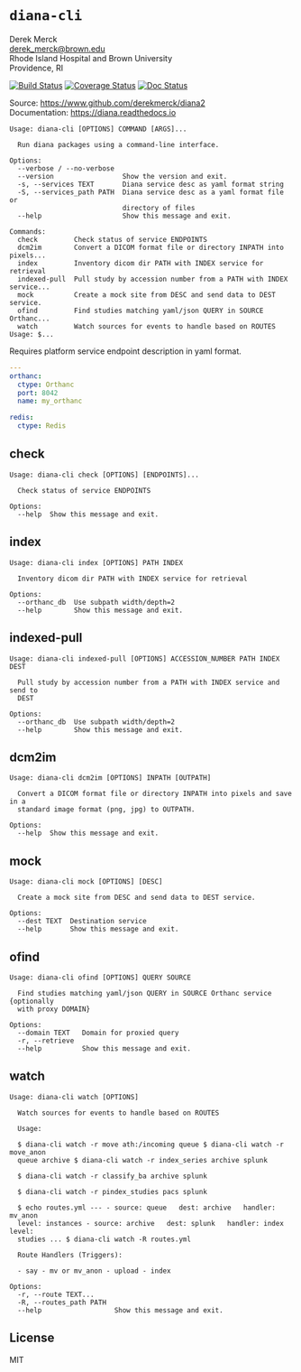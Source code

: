 
`diana-cli`
==================

Derek Merck  
<derek_merck@brown.edu>  
Rhode Island Hospital and Brown University  
Providence, RI  

[![Build Status](https://travis-ci.org/derekmerck/diana2.svg?branch=master)](https://travis-ci.org/derekmerck/diana2)
[![Coverage Status](https://codecov.io/gh/derekmerck/diana2/branch/master/graph/badge.svg)](https://codecov.io/gh/derekmerck/diana2)
[![Doc Status](https://readthedocs.org/projects/diana/badge/?version=latest)](https://diana.readthedocs.io/en/latest/?badge=latest)

Source: <https://www.github.com/derekmerck/diana2>  
Documentation: <https://diana.readthedocs.io>

```
Usage: diana-cli [OPTIONS] COMMAND [ARGS]...

  Run diana packages using a command-line interface.

Options:
  --verbose / --no-verbose
  --version                 Show the version and exit.
  -s, --services TEXT       Diana service desc as yaml format string
  -S, --services_path PATH  Diana service desc as a yaml format file or
                            directory of files
  --help                    Show this message and exit.

Commands:
  check         Check status of service ENDPOINTS
  dcm2im        Convert a DICOM format file or directory INPATH into pixels...
  index         Inventory dicom dir PATH with INDEX service for retrieval
  indexed-pull  Pull study by accession number from a PATH with INDEX service...
  mock          Create a mock site from DESC and send data to DEST service.
  ofind         Find studies matching yaml/json QUERY in SOURCE Orthanc...
  watch         Watch sources for events to handle based on ROUTES Usage: $...
```

Requires platform service endpoint description in yaml format.

```yaml
---
orthanc:
  ctype: Orthanc
  port: 8042
  name: my_orthanc

redis:
  ctype: Redis
```
## check

```
Usage: diana-cli check [OPTIONS] [ENDPOINTS]...

  Check status of service ENDPOINTS

Options:
  --help  Show this message and exit.
```
## index

```
Usage: diana-cli index [OPTIONS] PATH INDEX

  Inventory dicom dir PATH with INDEX service for retrieval

Options:
  --orthanc_db  Use subpath width/depth=2
  --help        Show this message and exit.
```
## indexed-pull

```
Usage: diana-cli indexed-pull [OPTIONS] ACCESSION_NUMBER PATH INDEX DEST

  Pull study by accession number from a PATH with INDEX service and send to
  DEST

Options:
  --orthanc_db  Use subpath width/depth=2
  --help        Show this message and exit.
```
## dcm2im

```
Usage: diana-cli dcm2im [OPTIONS] INPATH [OUTPATH]

  Convert a DICOM format file or directory INPATH into pixels and save in a
  standard image format (png, jpg) to OUTPATH.

Options:
  --help  Show this message and exit.
```
## mock

```
Usage: diana-cli mock [OPTIONS] [DESC]

  Create a mock site from DESC and send data to DEST service.

Options:
  --dest TEXT  Destination service
  --help       Show this message and exit.
```
## ofind

```
Usage: diana-cli ofind [OPTIONS] QUERY SOURCE

  Find studies matching yaml/json QUERY in SOURCE Orthanc service {optionally
  with proxy DOMAIN}

Options:
  --domain TEXT   Domain for proxied query
  -r, --retrieve
  --help          Show this message and exit.
```
## watch

```
Usage: diana-cli watch [OPTIONS]

  Watch sources for events to handle based on ROUTES

  Usage:

  $ diana-cli watch -r move ath:/incoming queue $ diana-cli watch -r move_anon
  queue archive $ diana-cli watch -r index_series archive splunk

  $ diana-cli watch -r classify_ba archive splunk

  $ diana-cli watch -r pindex_studies pacs splunk

  $ echo routes.yml --- - source: queue   dest: archive   handler: mv_anon
  level: instances - source: archive   dest: splunk   handler: index   level:
  studies ... $ diana-cli watch -R routes.yml

  Route Handlers (Triggers):

  - say - mv or mv_anon - upload - index

Options:
  -r, --route TEXT...
  -R, --routes_path PATH
  --help                  Show this message and exit.
```


License
-------------

MIT

